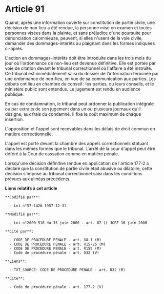 # Article 91

Quand, après une information ouverte sur constitution de partie civile, une décision de non-lieu a été rendue, la personne
mise en examen et toutes personnes visées dans la plainte, et sans préjudice d'une poursuite pour dénonciation calomnieuse,
peuvent, si elles n'usent de la voie civile, demander des dommages-intérêts au plaignant dans les formes indiquées ci-après.

L'action en dommages-intérêts doit être introduite dans les trois mois du jour où l'ordonnance de non-lieu est devenue
définitive. Elle est portée par voie de citation devant le tribunal correctionnel où l'affaire a été instruite. Ce tribunal
est immédiatement saisi du dossier de l'information terminée par une ordonnance de non-lieu, en vue de sa communication aux
parties. Les débats ont lieu en chambre du conseil : les parties, ou leurs conseils, et le ministère public sont entendus. Le
jugement est rendu en audience publique. 

En cas de condamnation, le tribunal peut ordonner la publication intégrale ou par extraits de son jugement dans un ou
plusieurs journaux qu'il désigne, aux frais du condamné. Il fixe le coût maximum de chaque insertion.

L'opposition et l'appel sont recevables dans les délais de droit commun en matière correctionnelle.

L'appel est porté devant la chambre des appels correctionnels statuant dans les mêmes formes que le tribunal. L'arrêt de la
cour d'appel peut être déféré à la Cour de cassation comme en matière pénale. 

Lorsqu'une décision définitive rendue en application de l'article 177-2 a déclaré que la constitution de partie civile était
abusive ou dilatoire, cette décision s'impose au tribunal correctionnel saisi dans les conditions prévues aux alinéas
précédents.

**Liens relatifs à cet article**

	**Codifié par**:

	  - Loi n°57-1426 1957-12-31

	**Modifié par**:

	  - Loi n°2000-516 du 15 juin 2000 - art. 87 () JORF 16 juin 2000

	**Cité par**:

	  - CODE DE PROCEDURE PENALE - art. 88-1 (M)
	  - CODE DE PROCEDURE PENALE - art. R15-25 (M)
	  - CODE DE PROCEDURE PENALE - art. R155 (M)
	  - Code de procédure pénale - art. D32 (V)

	**Liens**:

	  - TXT_SOURCE: CODE DE PROCEDURE PENALE - art. D32 (M)

	**Cite**:

	  - Code de procédure pénale - art. 177-2 (V)
